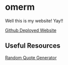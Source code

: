 # omerm
Well this is my website! Yay!!

<a href="https://maskeydude.github.io/omerm/">Github Deployed Website</a>

##  Useful Resources
<a href="https://blog.kritikapattalam.com/build-a-random-quote-generator-using-javascript">Random Quote Generator</a>